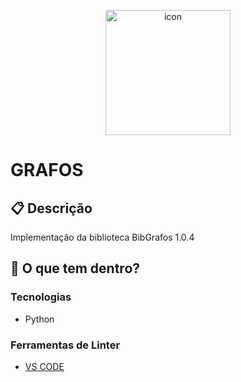 <p align="center">
  <img alt= "icon" src="https://e7.pngegg.com/pngimages/525/669/png-clipart-edge-coloring-graph-coloring-graph-theory-petersen-graph-edge.png" width ="200"/>
</p>

<h1>
  GRAFOS
</h1>


## :clipboard: Descrição
Implementação da biblioteca BibGrafos 1.0.4

## 🧐 O que tem dentro?

### Tecnologias
- Python

### Ferramentas de Linter
- [VS CODE](https://code.visualstudio.com)
